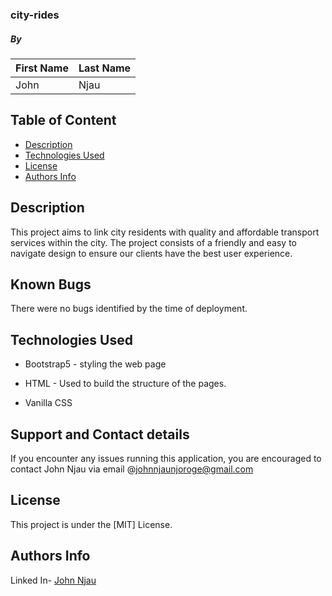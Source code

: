 ### city-rides

##### By

| First Name | Last Name |
| ---------- | --------- |
| John       | Njau      |

## Table of Content

- [Description](#description)
- [Technologies Used](#technology-used)
- [License](#licence)
- [Authors Info](#author-Info)

## Description

<p>This project aims to link city residents with quality and affordable transport services within the city.
The project consists of a friendly and easy to navigate design to ensure our clients have the best user experience.</p>

## Known Bugs

There were no bugs identified by the time of deployment.

## Technologies Used

- Bootstrap5 - styling the web page

- HTML - Used to build the structure of the pages.

- Vanilla CSS 

## Support and Contact details

If you encounter any issues running this application, you are encouraged to contact John Njau via email @johnnjaunjoroge@gmail.com

## License

This project is under the [MIT] License.

## Authors Info

Linked In- [John Njau](https://www.linkedin.com/in/john-njau-868b37213)
